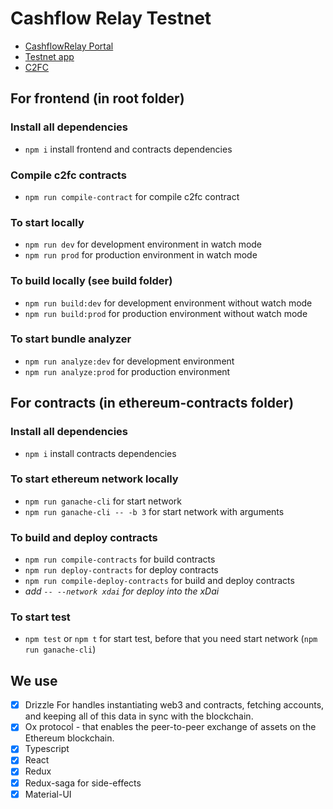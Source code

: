# Cashflow Relay Testnet

- [CashflowRelay Portal](https://www.cashflowrelay.com/)
- [Testnet app](https://testnet.cashflowrelay.com/)
- [C2FC](https://github.com/akropolisio/c2fc-specs)

## For frontend (in root folder)
### Install all dependencies
- ```npm i``` install frontend and contracts dependencies

### Compile c2fc contracts
- ```npm run compile-contract``` for compile c2fc contract

### To start locally
- ```npm run dev``` for development environment in watch mode
- ```npm run prod``` for production environment in watch mode

### To build locally (see build folder)
- ```npm run build:dev``` for development environment without watch mode
- ```npm run build:prod``` for production environment without watch mode

### To start bundle analyzer
- ```npm run analyze:dev``` for development environment
- ```npm run analyze:prod``` for production environment

## For contracts (in ethereum-contracts folder)
### Install all dependencies
- ```npm i``` install contracts dependencies

### To start ethereum network locally
- ```npm run ganache-cli``` for start network
- ```npm run ganache-cli -- -b 3``` for start network with arguments

### To build and deploy contracts
- ```npm run compile-contracts``` for build contracts
- ```npm run deploy-contracts``` for deploy contracts
- ```npm run compile-deploy-contracts``` for build and deploy contracts
- *add `-- --network xdai` for deploy into the xDai*

### To start test
- ```npm test``` or ```npm t``` for start test, before that you need start network (```npm run ganache-cli```)

## We use
- [x] Drizzle For handles instantiating web3 and contracts, fetching accounts, and keeping all of this data in sync with the blockchain.
- [x] Ox protocol - that enables the peer-to-peer exchange of assets on the Ethereum blockchain.
- [x] Typescript
- [x] React
- [x] Redux
- [x] Redux-saga for side-effects
- [x] Material-UI
